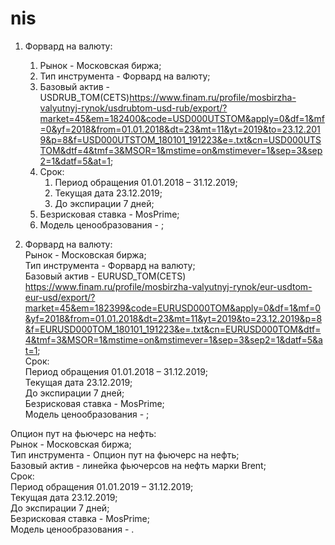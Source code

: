 # nis
1. Форвард на валюту:  
      1. Рынок - Московская биржа;  
      2. Тип инструмента - Форвард на валюту;  
      3. Базовый актив - USDRUB_TOM(CETS)https://www.finam.ru/profile/mosbirzha-valyutnyj-rynok/usdrubtom-usd-rub/export/?market=45&em=182400&code=USD000UTSTOM&apply=0&df=1&mf=0&yf=2018&from=01.01.2018&dt=23&mt=11&yt=2019&to=23.12.2019&p=8&f=USD000UTSTOM_180101_191223&e=.txt&cn=USD000UTSTOM&dtf=4&tmf=3&MSOR=1&mstime=on&mstimever=1&sep=3&sep2=1&datf=5&at=1;    
      4. Срок:    
          1. Период обращения 01.01.2018 – 31.12.2019;    
          2. Текущая дата 23.12.2019;  
          3. До экспирации 7 дней;  
      5. Безрисковая ставка - MosPrime;  
      6. Модель ценообразования - ;  
  
  2. Форвард на валюту:  
      Рынок - Московская биржа;  
      Тип инструмента - Форвард на валюту;  
      Базовый актив - EURUSD_TOM(CETS) https://www.finam.ru/profile/mosbirzha-valyutnyj-rynok/eur-usdtom-eur-usd/export/?market=45&em=182399&code=EURUSD000TOM&apply=0&df=1&mf=0&yf=2018&from=01.01.2018&dt=23&mt=11&yt=2019&to=23.12.2019&p=8&f=EURUSD000TOM_180101_191223&e=.txt&cn=EURUSD000TOM&dtf=4&tmf=3&MSOR=1&mstime=on&mstimever=1&sep=3&sep2=1&datf=5&at=1;  
      Срок:  
        Период обращения 01.01.2018 – 31.12.2019;  
        Текущая дата 23.12.2019;  
        До экспирации 7 дней;  
      Безрисковая ставка - MosPrime;  
      Модель ценообразования - ;  
   
   Опцион пут на фьючерс на нефть:  
      Рынок - Московская биржа;  
      Тип инструмента - Опцион пут на фьючерс на нефть;  
      Базовый актив - линейка фьючерсов на нефть марки Brent;  
      Срок:  
        Период обращения 01.01.2019 – 31.12.2019;  
        Текущая дата 23.12.2019;  
        До экспирации 7 дней;  
      Безрисковая ставка - MosPrime;  
      Модель ценообразования - .
